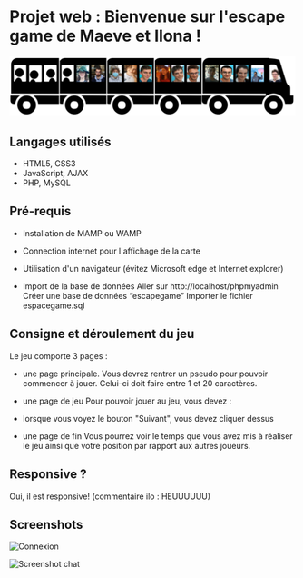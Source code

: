 Projet web : Bienvenue sur l'escape game de Maeve et Ilona !
==

![PojetWeb](images/bus/bus1_14.png)

## Langages utilisés
+ HTML5, CSS3
+ JavaScript, AJAX
+ PHP, MySQL

## Pré-requis
+ Installation de MAMP ou WAMP
+ Connection internet pour l'affichage de la carte
+ Utilisation d'un navigateur (évitez Microsoft edge et Internet explorer)


+ Import de la base de données
Aller sur http://localhost/phpmyadmin
Créer une base de données “escapegame”
Importer le fichier espacegame.sql

## Consigne et déroulement du jeu
Le jeu comporte 3 pages :
- une page principale.
Vous devrez rentrer un pseudo pour pouvoir commencer à jouer. Celui-ci doit faire entre 1 et 20 caractères.

- une page de jeu
Pour pouvoir jouer au jeu, vous devez :
+ lorsque vous voyez le bouton "Suivant", vous devez cliquer dessus

- une page de fin
Vous pourrez voir le temps que vous avez mis à réaliser le jeu ainsi que votre position par rapport aux autres joueurs.

## Responsive ?
Oui, il est responsive! (commentaire ilo : HEUUUUUU)

## Screenshots 
![Connexion](https://i.imgur.com/BxP73v9.png)

![Screenshot chat](https://i.imgur.com/AyQYan5.png)
